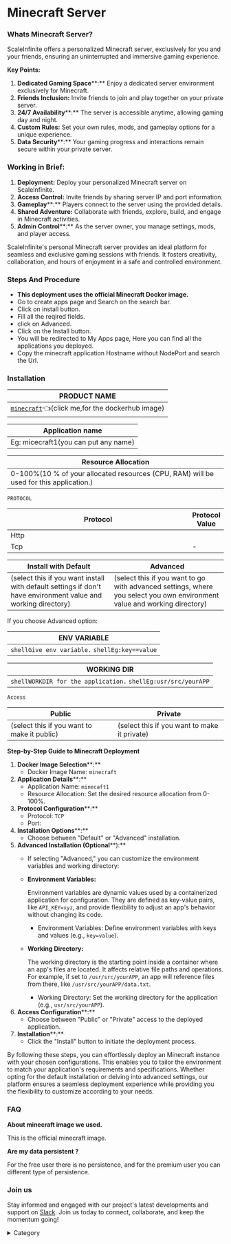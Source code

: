 

# Minecraft Server

### Whats Minecraft Server?

ScaleInfinite offers a personalized Minecraft server, exclusively for you and your friends, ensuring an uninterrupted and immersive gaming experience.

**Key Points:**

1. **Dedicated Gaming Space****:** Enjoy a dedicated server environment exclusively for Minecraft.
2. **Friends Inclusion:** Invite friends to join and play together on your private server.
3. **24/7 Availability****:** The server is accessible anytime, allowing gaming day and night.
4. **Custom Rules:** Set your own rules, mods, and gameplay options for a unique experience.
5. **Data Security****:** Your gaming progress and interactions remain secure within your private server.

### **Working in Brief:**

1. **Deployment:** Deploy your personalized Minecraft server on ScaleInfinite.
2. **Access Control:** Invite friends by sharing server IP and port information.
3. **Gameplay****:** Players connect to the server using the provided details.
4. **Shared Adventure:** Collaborate with friends, explore, build, and engage in Minecraft activities.
5. **Admin Control****:** As the server owner, you manage settings, mods, and player access.

ScaleInfinite's personal Minecraft server provides an ideal platform for seamless and exclusive gaming sessions with friends. It fosters creativity, collaboration, and hours of enjoyment in a safe and controlled environment.

### &#x20;Steps And Procedure&#x20;

* &#x20;**This deployment uses the official Minecraft Docker image.**
* &#x20;Go to create apps page and Search on the search bar.
* &#x20;Click on install button.
* &#x20;Fill all the reqired fields.
* click on Advanced.
* &#x20;Click on the Install button.
* &#x20;You will be redirected to My Apps page, Here you can find all the applications you deployed.
* &#x20;Copy the minecraft application Hostname without NodePort and search the Url.

### Installation

| PRODUCT NAME                                                                                                                                    |
| ----------------------------------------------------------------------------------------------------------------------------------------------- |
| [`minecraft`](https://hub.docker.com/r/itzg/minecraft-server)👈(click me,for the dockerhub image) |

| Application name                                                                   |
| ---------------------------------------------------------------------------------- |
| Eg: micecraft1(you can put any name) |

| Resource Allocation                                                                                                                                                     |
| ----------------------------------------------------------------------------------------------------------------------------------------------------------------------- |
| 0-100%(10 % of your allocated resources (CPU, RAM) will be used for this application.) |

`PROTOCOL`

<table><thead><tr><th width="417">Protocol</th><th>Protocol Value</th></tr></thead><tbody><tr><td>Http</td><td></td></tr><tr><td>Tcp</td><td>-</td></tr></tbody></table>

| Install with Default                                                                                                                                        | Advanced                                                                                                                                                               |
| ----------------------------------------------------------------------------------------------------------------------------------------------------------- | ---------------------------------------------------------------------------------------------------------------------------------------------------------------------- |
| (select this if you want install with default settings if don't have environment value and working directory) | (select this if you want to go with advanced settings, where you select you own environment value and working directory) |

If you choose Advanced option:

| ENV VARIABLE                                                            |
| ----------------------------------------------------------------------- |
| ```shellGive env variable.``` ```shellEg:key==value```  |

| WORKING DIR                                                                             |
| --------------------------------------------------------------------------------------- |
| ```shellWORKDIR for the application.``` ```shellEg:usr/src/yourAPP```  |

`Access`

| Public                                      | Private                                      |
| ------------------------------------------- | -------------------------------------------- |
| (select this if you want to make it public) | (select this if you want to make it private) |

**Step-by-Step Guide to Minecraft Deployment**

1. **Docker Image Selection****:**
   * Docker Image Name: `minecraft`
2. **Application Details****:**
   * Application Name: `minecaft1`
   * Resource Allocation: Set the desired resource allocation from 0-100%.
3. **Protocol Configuration****:**
   * Protocol: `TCP`
   * Port:&#x20;
4. **Installation Options****:**
   * Choose between "Default" or "Advanced" installation.
5. **Advanced Installation (Optional****):**
   * If selecting "Advanced," you can customize the environment variables and working directory:
   *   **Environment Variables:**

       Environment variables are dynamic values used by a containerized application for configuration. They are defined as key-value pairs, like `API_KEY=xyz`, and provide flexibility to adjust an app's behavior without changing its code.

       * Environment Variables: Define environment variables with keys and values (e.g., `key=value`).
   *   **Working Directory:**

       The working directory is the starting point inside a container where an app's files are located. It affects relative file paths and operations. For example, if set to `/usr/src/yourAPP`, an app will reference files from there, like `/usr/src/yourAPP/data.txt`.

       * Working Directory: Set the working directory for the application (e.g., `usr/src/yourAPP`).
6. **Access Configuration****:**
   * Choose between "Public" or "Private" access to the deployed application.
7. **Installation****:**
   * Click the "Install" button to initiate the deployment process.

By following these steps, you can effortlessly deploy an Minecraft instance with your chosen configurations. This enables you to tailor the environment to match your application's requirements and specifications. Whether opting for the default installation or delving into advanced settings, our platform ensures a seamless deployment experience while providing you the flexibility to customize according to your needs.

### FAQ

**About minecraft image we used.**

This is the official minecraft image.

**Are my data persistent ?**

For the free user there is no persistence, and for the premium user you can different type of persistence.

### Join us

Stay informed and engaged with our project's latest developments and support on [Slack](https://app.slack.com/client/T04QS32JX6E/C04QKEWE146). Join us today to connect, collaborate, and keep the momentum going! &#x20;

<details>

<summary>Category</summary>

Kubernetes, cloud computing, DevOps, cloud services, hosting platform, container orchestration, cloud infrastructure, cloud deployment, cloud management, cloud technology, cloud solutions, gaming

</details>
